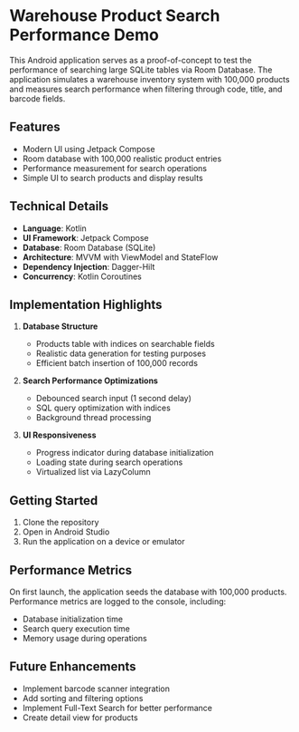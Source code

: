 # Warehouse Product Search Performance Demo

This Android application serves as a proof-of-concept to test the performance of searching large SQLite tables via Room Database. The application simulates a warehouse inventory system with 100,000 products and measures search performance when filtering through code, title, and barcode fields.

## Features

- Modern UI using Jetpack Compose
- Room database with 100,000 realistic product entries
- Performance measurement for search operations
- Simple UI to search products and display results

## Technical Details

- **Language**: Kotlin
- **UI Framework**: Jetpack Compose
- **Database**: Room Database (SQLite)
- **Architecture**: MVVM with ViewModel and StateFlow
- **Dependency Injection**: Dagger-Hilt
- **Concurrency**: Kotlin Coroutines

## Implementation Highlights

1. **Database Structure**
   - Products table with indices on searchable fields
   - Realistic data generation for testing purposes
   - Efficient batch insertion of 100,000 records

2. **Search Performance Optimizations**
   - Debounced search input (1 second delay)
   - SQL query optimization with indices
   - Background thread processing

3. **UI Responsiveness**
   - Progress indicator during database initialization
   - Loading state during search operations
   - Virtualized list via LazyColumn

## Getting Started

1. Clone the repository
2. Open in Android Studio
3. Run the application on a device or emulator

## Performance Metrics

On first launch, the application seeds the database with 100,000 products. Performance metrics are logged to the console, including:

- Database initialization time
- Search query execution time
- Memory usage during operations

## Future Enhancements

- Implement barcode scanner integration
- Add sorting and filtering options
- Implement Full-Text Search for better performance
- Create detail view for products 